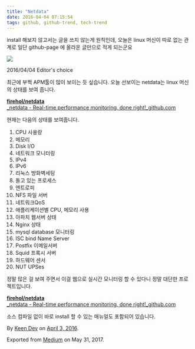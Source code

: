 ```yaml
---
title: "Netdata"
date: 2016-04-04 07:15:54
tags: github, github-trend, tech-trend 
---
```



install 해보지 않고서는 글을 쓰지 않는게 원칙인데, 오늘은 linux 머신이 따로 없는 관계로 일단 github-page 에 올라온 글만으로 적게 되는군요

![][image0]

2016/04/04 Editor's choice

최근에 부쩍 APM툴이 많이 보이는 듯 싶습니다. 오늘 선보이는 netdata는 linux 머신의 상태를 보여 줍니다.

[**firehol/netdata**  
_netdata - Real-time performance monitoring, done right!_github.com][anchor0][][anchor1]

현재는 다음의 상태를 보여줍니다.

1. CPU 사용량
2. 메모리
3. Disk I/O
4. 네트워크 모니터링
5. IPv4
6. IPv6
7. 리눅스 방화벽세팅
8. 돌고 있는 프로세스
9. 엔트로피
10. NFS 파일 서버
11. 네트워크QoS
12. 애플리케이션별 CPU, 메모리 사용
13. 아파치 웹서버 상태
14. Nginx 상태
15. mysql database 모니터링
16. ISC bind Name Server
17. Postfix 이메일서버
18. Squid 프록시 서버
19. 하드웨어 센서
20. NUT UPSes

정말 많은 걸 보여 주면서 이걸 웹으로 실시간 모니터링 할 수 있다니 정말 대단한 프로젝트입니다.

[**firehol/netdata**  
_netdata - Real-time performance monitoring, done right!_github.com][anchor2][][anchor3]

소스 컴파일 없이 바로 install 할 수 있는 매뉴얼도 포함되어 있습니다.

By [Keen Dev][anchor4] on [April 3, 2016][anchor5].

Exported from [Medium][anchor6] on May 31, 2017\.


[anchor0]: https://github.com/firehol/netdata "https://github.com/firehol/netdata"
[anchor1]: https://github.com/firehol/netdata
[anchor2]: https://github.com/firehol/netdata/wiki/Installation "https://github.com/firehol/netdata/wiki/Installation"
[anchor3]: https://github.com/firehol/netdata/wiki/Installation
[anchor4]: https://medium.com/@keendev
[anchor5]: https://medium.com/p/39a5d710c85a
[anchor6]: https://medium.com


[image0]: /images/1*l-MmVhawrjzI208pJ92Ztg.gi
